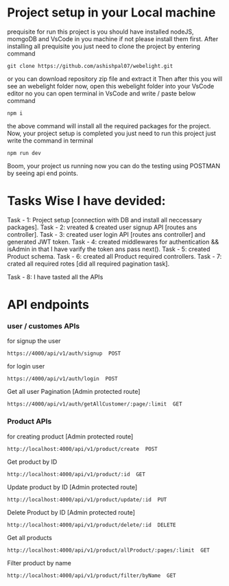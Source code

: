 
# Project setup in your Local machine
prequisite for run this project is you should have installed nodeJS, momgoDB and VsCode in you machine if not please install them first.
After installing all prequisite you just need to clone the project by entering command
```
git clone https://github.com/ashishpal07/webelight.git
```
or you can download repository zip file and extract it 
Then after this you will see an webelight folder now, open this webelight folder into your VsCode editor no you can open terminal in VsCode and write / paste below command
```
npm i
```
the above command will install all the required packages for the project.
Now, your project setup is completed you just need to run this project just write the command in terminal
```
npm run dev
```
Boom, your project us running now you can do the testing using POSTMAN by seeing api end points.

# Tasks Wise I have devided:
Task - 1: Project setup [connection with DB and install all neccessary packages].
Task - 2: vreated & created user signup API [routes ans controller].
Task - 3: created user login API [routes ans controller] and generated JWT token.
Task - 4: created middlewares for authentication && isAdmin in that I have varify the token ans pass next().
Task - 5: created Product schema.
Task - 6: created all Product required controllers.
Task - 7: crated all required rotes [did all required pagination task].

Task - 8: I have tasted all the APIs


# API endpoints

### user / customes APIs
for signup the user
```
https://4000/api/v1/auth/signup  POST
``` 
for login user
```
https://4000/api/v1/auth/login  POST
```
Get all user Pagination [Admin protected route]
```
https://4000/api/v1/auth/getAllCustomer/:page/:limit  GET
```

### Product APIs 
for creating product [Admin protected route]
```
http://localhost:4000/api/v1/product/create  POST
```
Get product by ID
```
http://localhost:4000/api/v1/product/:id  GET
```
Update product by ID [Admin protected route]
```
http://localhost:4000/api/v1/product/update/:id  PUT
```
Delete Product by ID [Admin protected route]
```
http://localhost:4000/api/v1/product/delete/:id  DELETE
```
Get all products 
```
http://localhost:4000/api/v1/product/allProduct/:pages/:limit  GET
```
Filter product by name
```
http://localhost:4000/api/v1/product/filter/byName  GET
```




